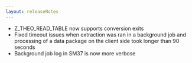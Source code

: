 ```yaml
---
layout: releaseNotes
---
```


- Z_THEO_READ_TABLE now supports conversion exits
- Fixed timeout issues when extraction was ran in a background job and processing of a data package on the client side took longer than 90 seconds
- Background job log in SM37 is now more verbose
